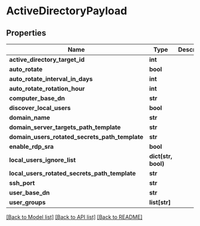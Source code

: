 # ActiveDirectoryPayload

## Properties
Name | Type | Description | Notes
------------ | ------------- | ------------- | -------------
**active_directory_target_id** | **int** |  | [optional] 
**auto_rotate** | **bool** |  | [optional] 
**auto_rotate_interval_in_days** | **int** |  | [optional] 
**auto_rotate_rotation_hour** | **int** |  | [optional] 
**computer_base_dn** | **str** |  | [optional] 
**discover_local_users** | **bool** |  | [optional] 
**domain_name** | **str** |  | [optional] 
**domain_server_targets_path_template** | **str** |  | [optional] 
**domain_users_rotated_secrets_path_template** | **str** |  | [optional] 
**enable_rdp_sra** | **bool** |  | [optional] 
**local_users_ignore_list** | **dict(str, bool)** |  | [optional] 
**local_users_rotated_secrets_path_template** | **str** |  | [optional] 
**ssh_port** | **str** |  | [optional] 
**user_base_dn** | **str** |  | [optional] 
**user_groups** | **list[str]** |  | [optional] 

[[Back to Model list]](../README.md#documentation-for-models) [[Back to API list]](../README.md#documentation-for-api-endpoints) [[Back to README]](../README.md)


